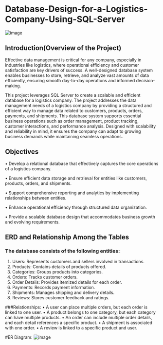 # Database-Design-for-a-Logistics-Company-Using-SQL-Server
![image](https://github.com/user-attachments/assets/5b87e712-7ed2-41bf-8f0a-b52f516d361f)

## Introduction(Overview of the Project)

Effective data management is critical for any company, especially in industries like logistics, where operational efficiency and customer satisfaction are key drivers of success. A well-designed database system enables businesses to store, retrieve, and analyze vast amounts of data efficiently, ensuring smooth day-to-day operations and informed decision-making.

This project leverages SQL Server to create a scalable and efficient database for a logistics company. The project addresses the data management needs of a logistics company by providing a structured and efficient way to manage data related to customers, products, orders, payments, and shipments. This database system supports essential business operations such as order management, product tracking, customer interactions, and performance analysis. Designed with scalability and reliability in mind, it ensures the company can adapt to growing business demands while maintaining seamless operations.

## Objectives

•	Develop a relational database that effectively captures the core operations of a logistics company.

•	Ensure efficient data storage and retrieval for entities like customers, products, orders, and shipments.

•	Support comprehensive reporting and analytics by implementing relationships between entities.

•	Enhance operational efficiency through structured data organization.

•	Provide a scalable database design that accommodates business growth and evolving requirements.

## ERD and Relationship Among the Tables

### The database consists of the following entities:

1.	Users: Represents customers and sellers involved in transactions.
2.	Products: Contains details of products offered.
3.	Categories: Groups products into categories.
4.	Orders: Tracks customer orders.
5.	Order Details: Provides itemized details for each order.
6.	Payments: Records payment information.
7.	Shipments: Manages shipping and delivery details.
8.	Reviews: Stores customer feedback and ratings.

###Relationships:
•	A user can place multiple orders, but each order is linked to one user.
•	A product belongs to one category, but each category can have multiple products.
•	An order can include multiple order details, and each detail references a specific product.
•	A shipment is associated with one order.
•	A review is linked to a specific product and user.

#ER Diagram: 
![image](https://github.com/user-attachments/assets/20707775-fc99-4bd8-aa56-08451e110e94)




